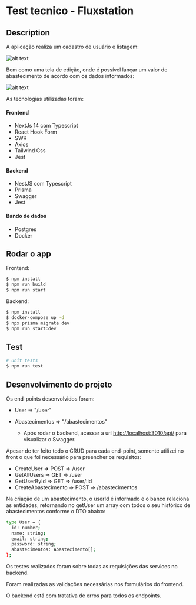 # Test tecnico - Fluxstation

## Description

A aplicação realiza um cadastro de usuário e listagem:

![alt text](https://i.imgur.com/vCr3cng.png)

Bem como uma tela de edição, onde é possível lançar um valor de abastecimento de acordo com os dados informados:

![alt text](https://i.imgur.com/RKRqSid.png)

As tecnologias utilizadas foram:

#### Frontend
  - NextJs 14 com Typescript
  - React Hook Form
  - SWR
  - Axios
  - Tailwind Css
  - Jest

#### Backend
  - NestJS com Typescript
  - Prisma
  - Swagger
  - Jest

#### Bando de dados
  - Postgres
  - Docker

## Rodar o app

Frontend:
```bash
$ npm install
$ npm run build
$ npm run start
```

Backend:
```bash
$ npm install
$ docker-compose up -d
$ npx prisma migrate dev
$ npm run start:dev
```

## Test

```bash
# unit tests
$ npm run test
```

## Desenvolvimento do projeto

Os end-points desenvolvidos foram:

  - User => "/user"
  - Abastecimentos => "/abastecimentos"

    * Após rodar o backend, acessar a url [http://localhost:3010/api/](http://localhost:3010/api/) para visualizar o Swagger.

Apesar de ter feito todo o CRUD para cada end-point, somente utilizei no front o que foi necessário para preencher os requisitos:

  - CreateUser => POST => /user
  - GetAllUsers => GET => /user
  - GetUserById => GET => /user/:id
  - CreateAbastecimento => POST => /abastecimentos

Na criação de um abastecimento, o userId é informado e o banco relaciona as entidades, retornando no getUser um array com todos o seu histórico de abastecimentos conforme o DTO abaixo:

```bash
type User = {
  id: number;
  name: string;
  email: string;
  password: string;
  abastecimentos: Abastecimento[];
};
```

Os testes realizados foram sobre todas as requisições das services no backend.

Foram realizadas as validações necessárias nos formulários do frontend.

O backend está com tratativa de erros para todos os endpoints.

